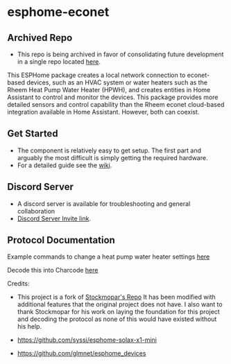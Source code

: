 # esphome-econet

## Archived Repo
- This repo is being archived in favor of consolidating future development in a single repo located [here](https://github.com/esphome-econet/esphome-econet).

This ESPHome package creates a local network connection to econet-based devices, such as an HVAC system or water heaters such as the Rheem Heat Pump Water Heater (HPWH), and creates entities in Home Assistant to control and monitor the devices. This package provides more detailed sensors and control capability than the Rheem econet cloud-based integration available in Home Assistant. However, both can coexist.

## Get Started
 - The component is relatively easy to get setup. The first part and arguably the most difficult is simply getting the required hardware.
 - For a detailed guide see the [wiki](https://github.com/Daniel-dev22/esphome-econet/wiki/Get-Started).

## Discord Server
 - A discord server is available for troubleshooting and general collaboration
 - [Discord Server Invite link](https://discord.gg/MtEsC77xRg).

## Protocol Documentation ##

Example commands to change a heat pump water heater settings [here](https://github.com/daniel-dev22/esphome-econet/blob/main/m5atom-rs485-econet.yaml)

Decode this into Charcode [here](https://gchq.github.io/CyberChef/#recipe=From_Charcode('Space',16)Strings('Single%20byte',4,'Alphanumeric%20%2B%20punctuation%20(A)',false,false,false/disabled)&input=MHg4MCwgMHgwMCwgMHgxMiwgMHg4MCwgMHgwMCwgMHg4MCwgMHgwMCwgMHgwMywgMHg0MCwgMHgwMCwgMHgxMiwgMHgwMCwgMHgwMCwgMHgxRiwgMHgwMSwgMHgwMSwgMHgwMCwgMHgwNywgMHgwMCwgMHgwMCwgMHg1NywgMHg0OCwgMHg1NCwgMHg1MiwgMHg1MywgMHg0NSwgMHg1NCwgMHg1MCwgMHg0MiwgMHhGOCwgMHgwMCwgMHgwMCwgMHhFNCwgMHhFRQ)

Credits:

- This project is a fork of [Stockmopar's Repo](https://github.com/stockmopar/esphome-econet) It has been modified with additional features that the original project does not have. I also want to thank Stockmopar for his work on laying the foundation for this project and decoding the protocol as none of this would have existed without his help.

- https://github.com/syssi/esphome-solax-x1-mini

- https://github.com/glmnet/esphome_devices
